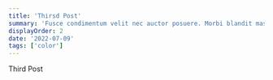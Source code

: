 ```yaml
---
title: 'Thirsd Post'
summary: 'Fusce condimentum velit nec auctor posuere. Morbi blandit massa non sem rhoncus accumsan. In mollis eros vitae tellus laoreet, mollis convallis massa tempus.'
displayOrder: 2
date: '2022-07-09'
tags: ['color']
---
```


Third Post
